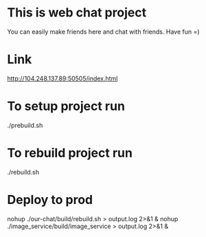 # This is web chat project
You can easily make friends here and chat with friends.
Have fun =)

# Link
http://104.248.137.89:50505/index.html

# To setup project run
./prebuild.sh

# To rebuild project run
./rebuild.sh

# Deploy to prod
nohup ./our-chat/build/rebuild.sh > output.log 2>&1 &
nohup ./image_service/build/image_service > output.log 2>&1 &
